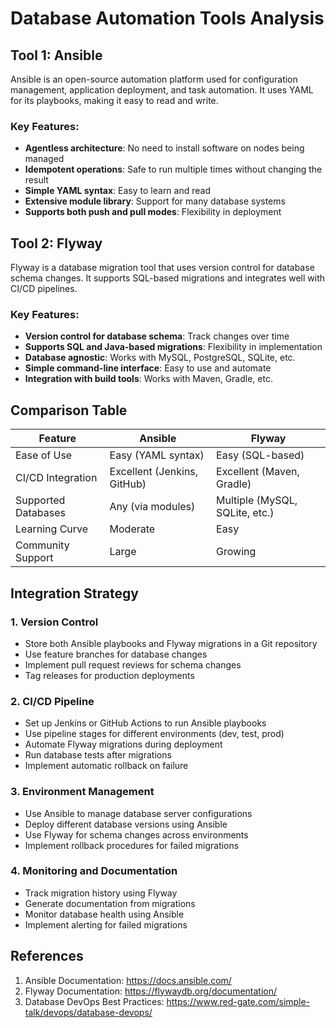 # Database Automation Tools Analysis

## Tool 1: Ansible
Ansible is an open-source automation platform used for configuration management, application deployment, and task automation. It uses YAML for its playbooks, making it easy to read and write.

### Key Features:
- **Agentless architecture**: No need to install software on nodes being managed
- **Idempotent operations**: Safe to run multiple times without changing the result
- **Simple YAML syntax**: Easy to learn and read
- **Extensive module library**: Support for many database systems
- **Supports both push and pull modes**: Flexibility in deployment

## Tool 2: Flyway
Flyway is a database migration tool that uses version control for database schema changes. It supports SQL-based migrations and integrates well with CI/CD pipelines.

### Key Features:
- **Version control for database schema**: Track changes over time
- **Supports SQL and Java-based migrations**: Flexibility in implementation
- **Database agnostic**: Works with MySQL, PostgreSQL, SQLite, etc.
- **Simple command-line interface**: Easy to use and automate
- **Integration with build tools**: Works with Maven, Gradle, etc.

## Comparison Table

| Feature               | Ansible                     | Flyway                     |
|-----------------------|-----------------------------|----------------------------|
| Ease of Use           | Easy (YAML syntax)          | Easy (SQL-based)           |
| CI/CD Integration     | Excellent (Jenkins, GitHub) | Excellent (Maven, Gradle)  |
| Supported Databases   | Any (via modules)           | Multiple (MySQL, SQLite, etc.) |
| Learning Curve        | Moderate                    | Easy                       |
| Community Support     | Large                       | Growing                    |

## Integration Strategy

### 1. Version Control
- Store both Ansible playbooks and Flyway migrations in a Git repository
- Use feature branches for database changes
- Implement pull request reviews for schema changes
- Tag releases for production deployments

### 2. CI/CD Pipeline
- Set up Jenkins or GitHub Actions to run Ansible playbooks
- Use pipeline stages for different environments (dev, test, prod)
- Automate Flyway migrations during deployment
- Run database tests after migrations
- Implement automatic rollback on failure

### 3. Environment Management
- Use Ansible to manage database server configurations
- Deploy different database versions using Ansible
- Use Flyway for schema changes across environments
- Implement rollback procedures for failed migrations

### 4. Monitoring and Documentation
- Track migration history using Flyway
- Generate documentation from migrations
- Monitor database health using Ansible
- Implement alerting for failed migrations

## References
1. Ansible Documentation: https://docs.ansible.com/
2. Flyway Documentation: https://flywaydb.org/documentation/
3. Database DevOps Best Practices: https://www.red-gate.com/simple-talk/devops/database-devops/ 